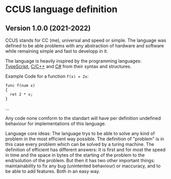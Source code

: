 # CCUS language definition

## Version 1.0.0 (2021-2022)

CCUS stands for CC (me), universal and speed or simple.
The language was defined to be able problems with any abstraction of hardware and software while remaining simple and fast to developp in it.

The language is heavily inspired by the programming languages: [TypeScript](https://www.typescriptlang.org), [C/C++](https://gcc.gnu.org/) and [C#](https://docs.microsoft.com/de-de/dotnet/csharp/) from their syntax and structures.

Example Code for a function `f(x) = 2x`:

```
func f(num x)
{
  ret 2 * x;
}
```

...

Any code none comform to the standart will have per definition undefined behaviour for implementations of this language.

Language core ideas:
The language trys to be able to solve any kind of problem in the most efficient way possible.
The definition of "problem" is in this case every problem which can be solved by a turing machine.
The definition of efficient has different answers:
It is first and for most the speed in time and the space in bytes of the starting of the problem to the end/solution of the problem.
But then it has two other important things: maintainability to fix any bug (unintented behaviour) or inaccuracy, and to be able to add features. Both in an easy way.
